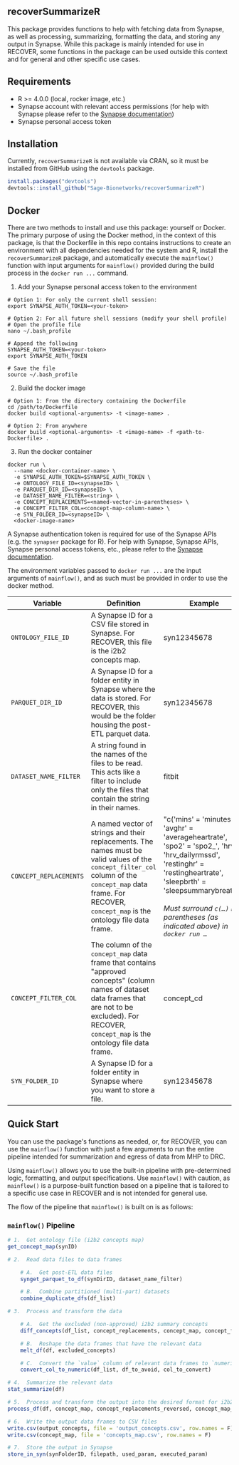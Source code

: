 ## recoverSummarizeR

This package provides functions to help with fetching data from Synapse, as well as processing, summarizing, formatting the data, and storing any output in Synapse. While this package is mainly intended for use in RECOVER, some functions in the package can be used outside this context and for general and other specific use cases.

## Requirements

-   R >= 4.0.0 (local, rocker image, etc.)
-   Synapse account with relevant access permissions (for help with Synapse please refer to the [Synapse documentation](https://help.synapse.org/docs/))
-   Synapse personal access token

## Installation

Currently, `recoverSummarizeR` is not available via CRAN, so it must be installed from GitHub using the `devtools` package.

```R
install.packages("devtools")
devtools::install_github("Sage-Bionetworks/recoverSummarizeR")
```

## Docker

There are two methods to install and use this package: yourself or Docker. The primary purpose of using the Docker method, in the context of this package, is that the Dockerfile in this repo contains instructions to create an environment with all dependencies needed for the system and R, install the `recoverSummarizeR` package, and automatically execute the `mainflow()` function with input arguments for `mainflow()` provided during the build process in the `docker run ...` command.

1.  Add your Synapse personal access token to the environment

```Shell
# Option 1: For only the current shell session:
export SYNAPSE_AUTH_TOKEN=<your-token>

# Option 2: For all future shell sessions (modify your shell profile)
# Open the profile file
nano ~/.bash_profile

# Append the following
SYNAPSE_AUTH_TOKEN=<your-token>
export SYNAPSE_AUTH_TOKEN

# Save the file
source ~/.bash_profile
```

2.  Build the docker image

```Shell
# Option 1: From the directory containing the Dockerfile
cd /path/to/Dockerfile
docker build <optional-arguments> -t <image-name> .

# Option 2: From anywhere
docker build <optional-arguments> -t <image-name> -f <path-to-Dockerfile> .
```

3.  Run the docker container

```Shell
docker run \
  --name <docker-container-name> \
  -e SYNAPSE_AUTH_TOKEN=$SYNAPSE_AUTH_TOKEN \
  -e ONTOLOGY_FILE_ID=<synapseID> \
  -e PARQUET_DIR_ID=<synapseID> \
  -e DATASET_NAME_FILTER=<string> \
  -e CONCEPT_REPLACEMENTS=<named-vector-in-parentheses> \
  -e CONCEPT_FILTER_COL=<concept-map-column-name> \
  -e SYN_FOLDER_ID=<synapseID> \
  <docker-image-name>
```

A Synapse authentication token is required for use of the Synapse APIs (e.g. the `synapser` package for R). For help with Synapse, Synapse APIs, Synapse personal access tokens, etc., please refer to the [Synapse documentation](https://help.synapse.org/docs/).

The environment variables passed to `docker run ...` are the input arguments of `mainflow()`, and as such must be provided in order to use the docker method.

Variable | Definition | Example
---|---|---
| `ONTOLOGY_FILE_ID` | A Synapse ID for a CSV file stored in Synapse. For RECOVER, this file is the i2b2 concepts map. | syn12345678
| `PARQUET_DIR_ID` | A Synapse ID for a folder entity in Synapse where the data is stored. For RECOVER, this would be the folder housing the post-ETL parquet data. | syn12345678
| `DATASET_NAME_FILTER`  | A string found in the names of the files to be read. This acts like a filter to include only the files that contain the string in their names. | fitbit
| `CONCEPT_REPLACEMENTS` | A named vector of strings and their replacements. The names must be valid values of the `concept_filter_col` column of the `concept_map` data frame. For RECOVER, `concept_map` is the ontology file data frame. | "c('mins' = 'minutes', 'avghr' = 'averageheartrate', 'spo2' = 'spo2\_', 'hrv' = 'hrv_dailyrmssd', 'restinghr' = 'restingheartrate', 'sleepbrth' = 'sleepsummarybreath')" <br><br> *Must surround `c(…)` in parentheses (as indicated above) in `docker run …`*
| `CONCEPT_FILTER_COL` | The column of the `concept_map` data frame that contains "approved concepts" (column names of dataset data frames that are not to be excluded). For RECOVER, `concept_map` is the ontology file data frame. | concept_cd
| `SYN_FOLDER_ID` | A Synapse ID for a folder entity in Synapse where you want to store a file. | syn12345678

## Quick Start

You can use the package's functions as needed, or, for RECOVER, you can use the `mainflow()` function with just a few arguments to run the entire pipeline intended for summarization and egress of data from MHP to DRC.

Using `mainflow()` allows you to use the built-in pipeline with pre-determined logic, formatting, and output specifications. Use `mainflow()` with caution, as `mainflow()` is a purpose-built function based on a pipeline that is tailored to a specific use case in RECOVER and is not intended for general use.

The flow of the pipeline that `mainflow()` is built on is as follows:

### `mainflow()` Pipeline

```R
# 1.  Get ontology file (i2b2 concepts map)
get_concept_map(synID)

# 2.  Read data files to data frames

    # A.  Get post-ETL data files
    synget_parquet_to_df(synDirID, dataset_name_filter)

    # B.  Combine partitioned (multi-part) datasets
    combine_duplicate_dfs(df_list)

# 3.  Process and transform the data

    # A.  Get the excluded (non-approved) i2b2 summary concepts
    diff_concepts(df_list, concept_replacements, concept_map, concept_filter_col)

    # B.  Reshape the data frames that have the relevant data
    melt_df(df, excluded_concepts)

    # C.  Convert the `value` column of relevant data frames to `numeric` type
    convert_col_to_numeric(df_list, df_to_avoid, col_to_convert)

# 4.  Summarize the relevant data
stat_summarize(df)

# 5.  Process and transform the output into the desired format for i2b2
process_df(df, concept_map, concept_replacements_reversed, concept_map_concepts, concept_map_units)

# 6.  Write the output data frames to CSV files
write.csv(output_concepts, file = 'output_concepts.csv', row.names = F)
write.csv(concept_map, file = 'concepts_map.csv', row.names = F)

# 7.  Store the output in Synapse
store_in_syn(synFolderID, filepath, used_param, executed_param)
```

